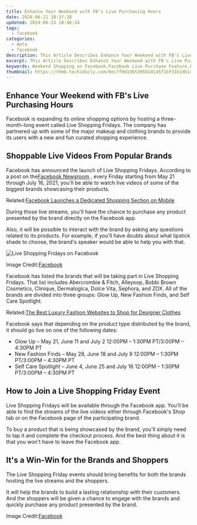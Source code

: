 ```yaml
---
title: Enhance Your Weekend with FB's Live Purchasing Hours
date: 2024-06-21 10:37:28
updated: 2024-06-23 10:48:24
tags:
  - facebook
categories:
  - meta
  - facebook
description: This Article Describes Enhance Your Weekend with FB's Live Purchasing Hours
excerpt: This Article Describes Enhance Your Weekend with FB's Live Purchasing Hours
keywords: Weekend Shopping on Facebook,Facebook Live Purchase Feature,FB Live Shopping Hours,Real-Time Purchases on Social Networks,Social Media Shopping Experience,Facebook Instant Purchase Options,Online Shopping via Social Media Platforms
thumbnail: https://thmb.techidaily.com/8ec7f9d19b5395810145f1bf31b1db142a6ba9be6ed8b5f1e4a621d2eef1f390.jpg
---
```


## Enhance Your Weekend with FB's Live Purchasing Hours

 Facebook is expanding its online shopping options by hosting a three-month-long event called Live Shopping Fridays. The company has partnered up with some of the major makeup and clothing brands to provide its users with a new and fun curated shopping experience.

## Shoppable Live Videos From Popular Brands

 Facebook has announced the launch of Live Shopping Fridays. According to a post on the[Facebook Newsroom](https://about.fb.com/news/2021/05/introducing-your-new-favorite-way-to-shop-live-shopping-fridays/) , every Friday starting from May 21 through July 16, 2021, you'll be able to watch live videos of some of the biggest brands showcasing their products.

 Related:[Facebook Launches a Dedicated Shopping Section on Mobile](https://www.makeuseof.com/facebook-launches-shopping-section-on-mobile/)

 During those live streams, you'll have the chance to purchase any product presented by the brand directly on the Facebook app.

 Also, it will be possible to interact with the brand by asking any questions related to its products. For example, if you'll have doubts about what lipstick shade to choose, the brand's speaker would be able to help you with that.

![Live Shopping Fridays on Facebook](https://static1.makeuseofimages.com/wordpress/wp-content/uploads/2021/05/live-shopping-friday.png)

 Image Credit:[Facebook](https://about.fb.com/news/2021/05/introducing-your-new-favorite-way-to-shop-live-shopping-fridays/)

 Facebook has listed the brands that will be taking part in Live Shopping Fridays. That list includes Abercrombie & Fitch, Alleyoop, Bobbi Brown Cosmetics, Clinique, Dermalogica, Dolce Vita, Sephora, and ZOX. All of the brands are divided into three groups: Glow Up, New Fashion Finds, and Self Care Spotlight.

 Related:[The Best Luxury Fashion Websites to Shop for Designer Clothes](https://www.makeuseof.com/best-luxury-fashion-websites-shop-designer-clothes/)

 Facebook says that depending on the product type distributed by the brand, it should go live on one of the following dates:

* Glow Up – May 21, June 11 and July 2 12:00PM – 1:30PM PT/3:00PM – 4:30PM PT
* New Fashion Finds – May 28, June 18 and July 9 12:00PM – 1:30PM PT/3:00PM – 4:30PM PT
* Self Care Spotlight – June 4, June 25 and July 16 12:00PM – 1:30PM PT/3:00PM – 4:30PM PT

## How to Join a Live Shopping Friday Event

 Live Shopping Fridays will be available through the Facebook app. You'll be able to find the streams of the live videos either through Facebook's Shop tab or on the Facebook page of the participating brand.

 To buy a product that is being showcased by the brand, you'll simply need to tap it and complete the checkout process. And the best thing about it is that you won't have to leave the Facebook app.

## It's a Win-Win for the Brands and Shoppers

 The Live Shopping Friday events should bring benefits for both the brands hosting the live streams and the shoppers.

 It will help the brands to build a lasting relationship with their customers. And the shoppers will be given a chance to engage with the brands and quickly purchase any product presented by the brand.

 Image Credit:[Facebook](https://about.fb.com/news/2021/05/introducing-your-new-favorite-way-to-shop-live-shopping-fridays/)


<ins class="adsbygoogle"
     style="display:block"
     data-ad-format="autorelaxed"
     data-ad-client="ca-pub-7571918770474297"
     data-ad-slot="1223367746"></ins>



<ins class="adsbygoogle"
     style="display:block"
     data-ad-client="ca-pub-7571918770474297"
     data-ad-slot="8358498916"
     data-ad-format="auto"
     data-full-width-responsive="true"></ins>
